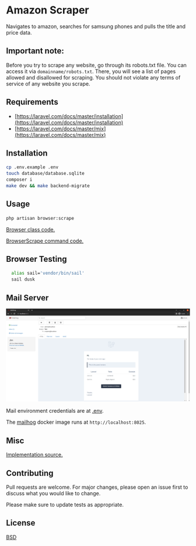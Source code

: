 # Amazon Scraper

Navigates to amazon, searches for samsung phones and pulls the title and price data.

## Important note: 

Before you try to scrape any website, go through its robots.txt file. You can access it via `domainname/robots.txt`. There, you will see a list of pages allowed and disallowed for scraping. You should not violate any terms of service of any website you scrape.

## Requirements
* [https://laravel.com/docs/master/installation](https://laravel.com/docs/master/installation)
* [https://laravel.com/docs/master/mix](https://laravel.com/docs/master/mix)

## Installation

```bash
cp .env.example .env
touch database/database.sqlite
composer i
make dev && make backend-migrate
```

## Usage

```bash
php artisan browser:scrape
```

[Browser class code.](https://raw.githubusercontent.com/kkamara/amazon-scraper/develop/app/Browser.php)

[BrowserScrape command code.](https://raw.githubusercontent.com/kkamara/amazon-scraper/develop/app/Console/Commands/BrowserScrape.php)

## Browser Testing

```bash
  alias sail='vendor/bin/sail'
  sail dusk
```

## Mail Server

![docker-mailhog3.png](https://raw.githubusercontent.com/kkamara/useful/main/docker-mailhog3.png)

Mail environment credentials are at [.env](https://raw.githubusercontent.com/kkamara/laravel-react-boilerplate/develop/.env.example).

The [mailhog](https://github.com/mailhog/MailHog) docker image runs at `http://localhost:8025`.

## Misc

[Implementation source.](https://stefanzweifel.io/posts/2021/09/26/using-laravel-dusk-outside-of-tests-to-upload-files)

## Contributing
Pull requests are welcome. For major changes, please open an issue first to discuss what you would like to change.

Please make sure to update tests as appropriate.

## License
[BSD](https://opensource.org/licenses/BSD-3-Clause)
